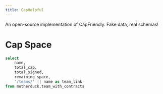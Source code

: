 ```yaml
---
title: CapHelpful
---
```


An open-source implementation of CapFriendly. Fake data, real schemas!

# Cap Space

```sql teams
select
    name,
    total_cap,
    total_signed,
    remaining_space,
    '/teams/' || name as team_link
from motherduck.team_with_contracts
```

<DataTable data={teams} link=team_link/>

